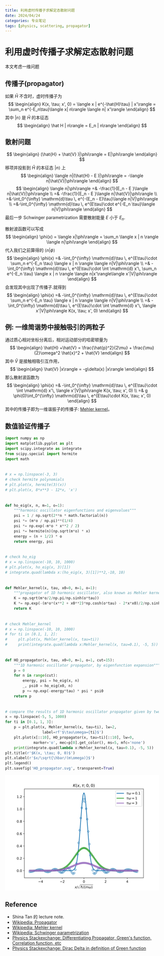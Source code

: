 ```yaml
---
title: 利用虚时传播子求解定态散射问题
date: 2024/04/24
categories: 专业笔记
tags: [physics, scattering, propagator]
---
```


<!-- toc -->

<!-- more -->

# 利用虚时传播子求解定态散射问题

本文考虑一维问题

## 传播子(propagator)

如果 $\hat{H}$ 不含时，虚时传播子为
$$
\begin{align}
  K(x, \tau; x', 0) = \langle x | e^{-\hat{H}\tau} | x'\rangle
  = \sum_n e^{-E_n\tau}\langle x| n\rangle \langle n| x'\rangle
\end{align}
$$
其中 $|n\rangle$ 是 $\hat{H}$ 的本征态
$$
\begin{align}
  \hat H | n\rangle = E_n | n\rangle
\end{align}
$$

## 散射问题

$$
\begin{align}
  (\hat{H} + \hat{V} )|\phi\rangle = E|\phi\rangle
\end{align}
$$
移项并投影到 $\hat{H}$ 的本征态 $|n\rangle$ 上
$$
\begin{align}
  \langle n|(\hat{H} - E )|\phi\rangle = -\langle n|\hat{V}|\phi\rangle
\end{align}
$$
$$
\begin{align}
  \langle n|\phi\rangle =& -\frac{1}{E_n - E }\langle n|\hat{V}|\phi\rangle \\
  =& -\frac{1}{E_n - E }\langle n|\hat{V}|\phi\rangle \\
  =&-\int_0^{\infty} \mathrm{d}\tau \, e^{-(E_n - E)\tau}\langle n|V|\phi\rangle \\
  =&-\int_0^{\infty} \mathrm{d}\tau \, e^{E\tau}\cdot e^{-E_n \tau}\langle n|V|\phi\rangle
\end{align}
$$
最后一步 Schwinger parametrization 需要散射能量 $E$ 小于 $E_n$.

散射波函数可以写成
$$
\begin{align}
  \phi(x) = \langle x|\phi\rangle
  = \sum_n \langle x | n \rangle \langle n|\phi\rangle
\end{align}
$$
代入我们之前算得的 $\langle n |\phi\rangle$
$$
\begin{align}
  \phi(x) =& -\int_0^{\infty} \mathrm{d}\tau \, e^{E\tau}\cdot
  \sum_n e^{-E_n \tau}  \langle x | n \rangle \langle n|V|\phi\rangle \\
  =& -\int_0^{\infty} \mathrm{d}\tau \, e^{E\tau}\cdot
  \int \mathrm{d} x'\,
  \sum_n e^{-E_n \tau}  \langle x | n \rangle \langle n|x'\rangle\langle x'|V|\phi\rangle
\end{align}
$$
会发现其中出现了传播子.就得到
$$
\begin{align}
  \phi(x) =& -\int_0^{\infty} \mathrm{d}\tau \, e^{E\tau}\cdot
  \sum_n e^{-E_n \tau}  \langle x | n \rangle \langle n|V|\phi\rangle \\
  =& -\int_0^{\infty} \mathrm{d}\tau \, e^{E\tau}\cdot
  \int \mathrm{d} x'\,
   \langle x'|V|\phi\rangle K(x, \tau; x', 0)
\end{align}
$$

## 例: 一维简谐势中接触吸引的两粒子

通过质心相对坐标分离后，相对运动部分的哈密顿量为
$$
\begin{align}
  \hat{H} +\hat{V} = \frac{\hat{p}^2}{2\mu} + \frac{\mu}{2}\omega^2 \hat{x}^2 + \hat{V}
\end{align}
$$
其中 $\hat{V}$ 是接触相吸引互作用，
$$
\begin{align}
  \hat{V} |x\rangle = -g\delta(x) |x\rangle
\end{align}
$$
那么散射波函数为
$$
\begin{align}
  \phi(x)
  =& -\int_0^{\infty} \mathrm{d}\tau \, e^{E\tau}\cdot
  \int \mathrm{d} x'\,
   \langle x'|V|\phi\rangle K(x, \tau; x', 0) \\
   =& g \phi(0)\int_0^{\infty} \mathrm{d}\tau \, e^{E\tau}\cdot
  K(x, \tau; x', 0)
\end{align}
$$
其中的传播子即为一维谐振子的传播子: [Mehler kernel](https://en.wikipedia.org/wiki/Mehler_kernel)。

## 数值验证传播子

```python
import numpy as np
import matplotlib.pyplot as plt
import scipy.integrate as integrate
from scipy.special import hermite
import math


# x = np.linspace(-3, 3)
# check hermite polynomials
# plt.plot(x, hermite(3)(x))
# plt.plot(x, 8*x**3 - 12*x, 'x')


def ho_eig(x, n, m=1, o=1):
    """harmonic oscillator eigenfunctions and eigenvalues"""
    psi = 1 / np.sqrt(2**n * math.factorial(n))
    psi *= (m*o / np.pi)**(1/4)
    psi *= np.exp(-m*o * x**2 / 2)
    psi *= hermite(n)(np.sqrt(m*o) * x)
    energy = (n + 1/2) * o
    return energy, psi


# check ho_eig
# x = np.linspace(-10, 10, 1000)
# plt.plot(x, ho_eig(x, 3)[1])
# integrate.quad(lambda x:(ho_eig(x, 3)[1])**2,-10, 10)


def Mehler_kernel(x, tau, x0=0, m=1, o=1):
    """propagator of 1D harmonic oscillator, also known as Mehler kernel"""
    K = np.sqrt(m*o/2/np.pi/np.sinh(o*tau))
    K *= np.exp(-(m*o*(x**2 + x0**2)*np.cosh(o*tau) - 2*x*x0)/2/np.sinh(o*tau))
    return K


# check Mehler_kernel
# x = np.linspace(-10, 10, 1000)
# for ti in [0.1, 1, 2]:
#     plt.plot(x, Mehler_kernel(x, tau=ti))
#     print(integrate.quad(lambda x:Mehler_kernel(x, tau=0.1), -5, 5))


def HO_propagator(x, tau, x0=0, m=1, o=1, cut=15):
    """1D harmonic oscillator propagator, by eigenfunction expansion"""
    p = 0
    for n in range(cut):
        energy, psi = ho_eig(x, n)
        _, psi0 = ho_eig(x0, n)
        p += np.exp(-energy*tau) * psi * psi0
    return p


# compare the results of 1D harmonic oscillator propagator given by two methods
x = np.linspace(-5, 5, 1000)
for ti in [0.1, 1, 3]:
    p = plt.plot(x, Mehler_kernel(x, tau=ti), lw=2,
                 label=rf'$\tau\omega={ti}$')
    plt.plot(x[::10], HO_propagator(x, tau=ti)[::10], lw=0,
             marker='o', mec=p[0].get_color(), ms=5, mfc='none')
    print(integrate.quad(lambda x:Mehler_kernel(x, tau=0.1), -5, 5))
plt.title(r'$K(x, \tau; 0, 0)$')
plt.xlabel(r'$x/\sqrt{\hbar/(m\omega)}$')
plt.legend()
plt.savefig('HO_propagator.svg', transparent=True)

```

![HO_propagator](./2024-04-24-physics-propagator_scattering/HO_propagator.svg)

## Reference

- Shina Tan 的 lecture note.
- [Wikipedia: Propagator](https://en.wikipedia.org/wiki/Propagator)
- [Wikipedia: Mehler kernel](https://en.wikipedia.org/wiki/Mehler_kernel)
- [Wikipedia: Schwinger parametrization](https://en.m.wikipedia.org/wiki/Schwinger_parametrization)
- [Physics Stackexchange: Differentiating Propagator, Green's function, Correlation function, etc](https://physics.stackexchange.com/questions/20797/differentiating-propagator-greens-function-correlation-function-etc/476630#476630)
- [Physics Stackexchange: Dirac Delta in definition of Green function](https://physics.stackexchange.com/questions/209846/dirac-delta-in-definition-of-green-function)
